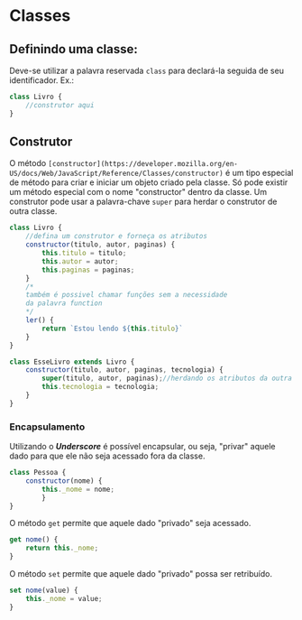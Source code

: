 # Classes

## Definindo uma classe:

Deve-se utilizar a palavra reservada `class` para declará-la seguida de seu identificador.
Ex.:

```jsx
class Livro {
	//construtor aqui
}
```

## Construtor

O método `[constructor](https://developer.mozilla.org/en-US/docs/Web/JavaScript/Reference/Classes/constructor)` é um tipo especial de método para criar e iniciar um objeto criado pela classe. Só pode existir um método especial com o nome "constructor" dentro da classe.
Um construtor pode usar a palavra-chave `super` para herdar o construtor de outra classe.

```jsx
class Livro {
    //defina um construtor e forneça os atributos
    constructor(titulo, autor, paginas) {
        this.titulo = titulo;
        this.autor = autor;
        this.paginas = paginas;
    }
    /*
    também é possivel chamar funções sem a necessidade 
    da palavra function 
    */
    ler() {
        return `Estou lendo ${this.titulo}`
    }
}

class EsseLivro extends Livro {
    constructor(titulo, autor, paginas, tecnologia) {
        super(titulo, autor, paginas);//herdando os atributos da outra classe
        this.tecnologia = tecnologia;
    }
}
```

### Encapsulamento

Utilizando o ***Underscore*** é possível encapsular, ou seja, "privar" aquele dado para que ele não seja acessado fora da classe.

```jsx
class Pessoa {
    constructor(nome) {
        this._nome = nome;
		}
}
```

O método `get`  permite que aquele dado "privado" seja acessado.

```jsx
get nome() {
    return this._nome;
}
```

O método `set`  permite que aquele dado "privado" possa ser retribuído.

```jsx
set nome(value) {
    this._nome = value;
}
```